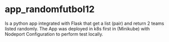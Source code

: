 # app_randomfutbol12

Is a python app integrated with Flask that get a list (pair) and return 2 teams listed randomly.
The App was deployed in k8s first in (Minikube) with Nodeport Configuration to perform test locally.